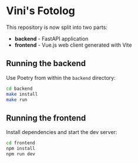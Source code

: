 # Vini's Fotolog

This repository is now split into two parts:

- **backend** - FastAPI application
- **frontend** - Vue.js web client generated with Vite

## Running the backend

Use Poetry from within the `backend` directory:

```bash
cd backend
make install
make run
```

## Running the frontend

Install dependencies and start the dev server:

```bash
cd frontend
npm install
npm run dev
```
